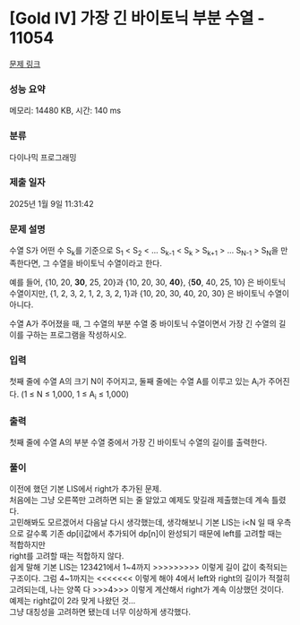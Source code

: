 # [Gold IV] 가장 긴 바이토닉 부분 수열 - 11054 

[문제 링크](https://www.acmicpc.net/problem/11054) 

### 성능 요약

메모리: 14480 KB, 시간: 140 ms

### 분류

다이나믹 프로그래밍

### 제출 일자

2025년 1월 9일 11:31:42

### 문제 설명

<p>수열 S가 어떤 수 S<sub>k</sub>를 기준으로 S<sub>1</sub> < S<sub>2</sub> < ... S<sub>k-1</sub> < S<sub>k</sub> > S<sub>k+1</sub> > ... S<sub>N-1</sub> > S<sub>N</sub>을 만족한다면, 그 수열을 바이토닉 수열이라고 한다.</p>

<p>예를 들어, {10, 20, <strong>30</strong>, 25, 20}과 {10, 20, 30, <strong>40</strong>}, {<strong>50</strong>, 40, 25, 10} 은 바이토닉 수열이지만,  {1, 2, 3, 2, 1, 2, 3, 2, 1}과 {10, 20, 30, 40, 20, 30} 은 바이토닉 수열이 아니다.</p>

<p>수열 A가 주어졌을 때, 그 수열의 부분 수열 중 바이토닉 수열이면서 가장 긴 수열의 길이를 구하는 프로그램을 작성하시오.</p>

### 입력 

 <p>첫째 줄에 수열 A의 크기 N이 주어지고, 둘째 줄에는 수열 A를 이루고 있는 A<sub>i</sub>가 주어진다. (1 ≤ N ≤ 1,000, 1 ≤ A<sub>i</sub> ≤ 1,000)</p>

### 출력 

 <p>첫째 줄에 수열 A의 부분 수열 중에서 가장 긴 바이토닉 수열의 길이를 출력한다.</p>

### 풀이
이전에 했던 기본 LIS에서 right가 추가된 문제.<br>
처음에는 그냥 오른쪽만 고려하면 되는 줄 알았고 예제도 맞길래 제출했는데 계속 틀렸다. <br>
고민해봐도 모르겠어서 다음날 다시 생각했는데, 생각해보니 기본 LIS는 i<N 일 때 우측으로 갈수록 기존 dp[i]값에서 추가되어 dp[n]이 완성되기 때문에 left를 고려할 때는 적합하지만<br>
right를 고려할 때는 적합하지 않다. <br>
쉽게 말해 기본 LIS는 123421에서 1~4까지 >>>>>>>>> 이렇게 길이 값이 축적되는 구조이다. 그럼 4~1까지는 <<<<<<< 이렇게 해야 4에서 left와 right의 길이가 적절히 고려되는데, 
나는 양쪽 다 >>>4>>> 이렇게 계산해서 right가 계속 이상했던 것이다. 예제는 right값이 2라 맞게 나왔던 것... <br>
그냥 대칭성을 고려하면 됐는데 너무 이상하게 생각했다.
